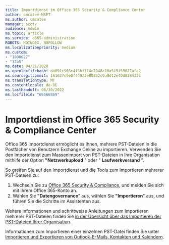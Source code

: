 ```yaml
---
title: Importdienst im Office 365 Security & Compliance Center
author: cmcatee-MSFT
ms.author: cmcatee
manager: scotv
audience: Admin
ms.topic: article
ms.service: o365-administration
ROBOTS: NOINDEX, NOFOLLOW
ms.localizationpriority: medium
ms.custom:
- "1800027"
- "1245"
ms.date: 04/21/2020
ms.openlocfilehash: da091c963c4f3bff14c7948c10a5f9f59027afa2
ms.sourcegitcommit: 161627c9e0f44923e80332c9a8d12e40d838433c
ms.translationtype: MT
ms.contentlocale: de-DE
ms.lasthandoff: 06/30/2022
ms.locfileid: "66566869"
---
```

# <a name="import-service-in-the-office-365-security--compliance-center"></a>Importdienst im Office 365 Security & Compliance Center

Office 365 Importdienst ermöglicht es Ihnen, mehrere PST-Dateien in die Postfächer von Benutzern Exchange Online zu importieren. Verwenden Sie den Importdienst zum Massenimport von PST-Dateien in Ihre Organisation mithilfe der Option **"Netzwerkupload** " oder " **Laufwerkversand** ".

So greifen Sie auf den Importdienst und die Tools zum Importieren mehrerer PST-Dateien zu:

1. Wechseln Sie zu [Office 365 Security & Compliance](https://protection.office.com), und melden Sie sich mit Ihrem Office 365-Konto an.
1. Wählen Sie **"Datengovernance**" aus, wählen Sie **"Importieren**" aus, und führen Sie die Schritte im Assistenten aus. 

Weitere Informationen und schrittweise Anleitungen zum Importieren mehrerer PST-Dateien finden Sie [in der Übersicht über das Importieren der PST-Dateien Ihrer Organisation](https://docs.microsoft.com/office365/securitycompliance/importing-pst-files-to-office-365).

Informationen zum Importieren einer einzelnen PST-Datei finden Sie unter [Importieren und Exportieren von Outlook-E-Mails, Kontakten und Kalendern](https://support.microsoft.com/office/import-and-export-outlook-email-contacts-and-calendar-92577192-3881-4502-b79d-c3bbada6c8ef).

